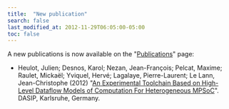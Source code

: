 ```yaml
---
title:  "New publication"
search: false
last_modified_at: 2012-11-29T06:05:00-05:00
toc: false
---
```



A new publications is now available on the "[Publications](http://preesm.insa-rennes.fr/website/index.php?id=publications)" page:

*   Heulot, Julien; Desnos, Karol; Nezan, Jean-François; Pelcat, Maxime; Raulet, Mickaël; Yviquel, Hervé; Lagalaye, Pierre-Laurent; Le Lann, Jean-Christophe (2012) "[An Experimental Toolchain Based on High-Level Dataflow Models of Computation For Heterogeneous MPSoC](http://hal.inria.fr/hal-00749175/)". DASIP, Karlsruhe, Germany.
